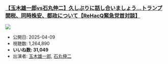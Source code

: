 ### [【玉木雄一郎vs石丸伸二】久しぶりに話し合いましょう…トランプ関税、同時株安、都政について【ReHacQ緊急党首対談】](https://www.youtube.com/watch?v=nhJYpgzPBJU)
[![](https://img.youtube.com/vi/nhJYpgzPBJU/sddefault.jpg)](https://www.youtube.com/watch?v=nhJYpgzPBJU)
-   公開日: 2025-04-09
-   視聴数: 1,264,890
-   **いいね数: 31,049**
-   出演者: [玉木雄一郎](/rehacq_fan/people/玉木雄一郎 "wikilink"), [石丸伸二](/rehacq_fan/people/石丸伸二 "wikilink")
